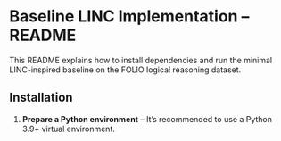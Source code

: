 # Baseline LINC Implementation – README

This README explains how to install dependencies and run the minimal LINC-inspired baseline on the FOLIO logical reasoning dataset.

## Installation

1. **Prepare a Python environment** – It’s recommended to use a Python 3.9+ virtual environment.